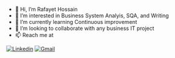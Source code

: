 - 👋 Hi, I’m Rafayet Hossain
- 👀 I’m interested in Business System Analyis, SQA, and Writing  
- 🌱 I’m currently learning Continuous improvement
- 💞️ I’m looking to collaborate with any business IT project 
- 📫 Reach me at

[![Linkedin](https://img.shields.io/badge/-LinkedIn-blue?style=flat&logo=Linkedin&logoColor=white)](https://www.linkedin.com/in/rafayet13/)
[![Gmail](https://img.shields.io/badge/-Gmail-c14438?style=flat&logo=Gmail&logoColor=white)](mailto:rafayet13@gmail.com)


<!---
rafayethossain/rafayethossain is a ✨ special ✨ repository because its `README.md` (this file) appears on your GitHub profile.
You can click the Preview link to take a look at your changes.
--->
